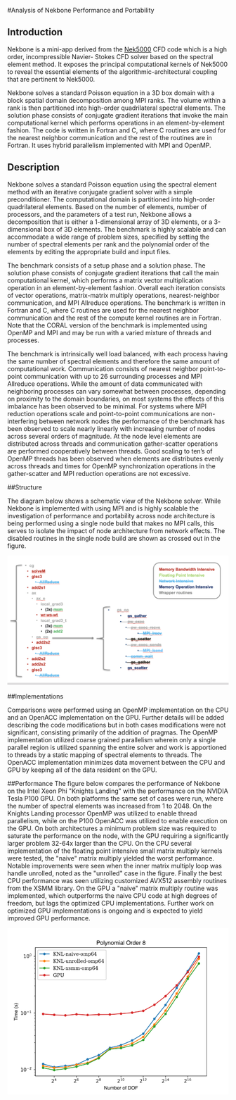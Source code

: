 #Analysis of Nekbone Performance and Portability

## Introduction
Nekbone is a mini-app derived from the [Nek5000](https://nek5000.mcs.anl.gov/) CFD code which is a high order, incompressible Navier- Stokes CFD solver based on the spectral element method. It exposes the principal computational kernels of Nek5000 to reveal the essential elements of the algorithmic-architectural coupling that are pertinent to Nek5000.

Nekbone solves a standard Poisson equation in a 3D box domain with a block spatial domain decomposition among MPI ranks. The volume within a rank is then partitioned into high-order quadrilateral spectral elements. The solution phase consists of conjugate gradient iterations that invoke the main computational kernel which performs operations in an element-by-element fashion. The code is written in Fortran and C, where C routines are used for the nearest neighbor communication and the rest of the routines are in Fortran. It uses hybrid parallelism implemented with MPI and OpenMP.

## Description

Nekbone solves a standard Poisson equation using the spectral element method with an iterative conjugate gradient solver with a simple preconditioner. The computational domain is partitioned into high-order quadrilateral elements. Based on the number of elements, number of processors, and the parameters of a test run, Nekbone allows a decomposition that is either a 1-dimensional array of 3D elements, or a 3-dimensional box of 3D elements. The benchmark is highly scalable and can accommodate a wide range of problem sizes, specified by setting the number of spectral elements per rank and the polynomial order of the elements by editing the appropriate build and input files.

The benchmark consists of a setup phase and a solution phase. The solution phase consists of conjugate gradient iterations that call the main computational kernel, which performs a matrix vector multiplication operation in an element-by-element fashion.  Overall each iteration consists of vector operations, matrix-matrix multiply operations, nearest-neighbor communication, and MPI Allreduce operations. The benchmark is written in Fortran and C, where C routines are used for the nearest neighbor communication and the rest of the compute kernel routines are in Fortran. Note that the CORAL version of the benchmark is implemented using OpenMP and MPI and may be run with a varied mixture of threads and processes.

The benchmark is intrinsically well load balanced, with each process having the same number of spectral elements and therefore the same amount of computational work.  Communication consists of nearest neighbor point-to-point communication with up to 26 surrounding processes and MPI Allreduce operations. While the amount of data communicated with neighboring processes can vary somewhat between processes, depending on proximity to the domain boundaries, on most systems the effects of this imbalance has been observed to be minimal. For systems where MPI reduction operations scale and point-to-point communications are non-interfering between network nodes the performance of the benchmark has been observed to scale nearly linearly with increasing number of nodes across several orders of magnitude. At the node level elements are distributed across threads and communication gather-scatter operations are performed cooperatively between threads. Good scaling to ten’s of OpenMP threads has been observed when elements are distributes evenly across threads and times for OpenMP synchronization operations in the gather-scatter and MPI reduction operations are not excessive.

##Structure

The diagram below shows a schematic view of the Nekbone solver. While Nekbone is implemented with using MPI and is highly scalable the investigation of performance and portability across node architecture is being performed using a single node build that makes no MPI calls, this serves to isolate the impact of node architecture from network effects. The disabled routines in the single node build are shown as crossed out in the figure.

![Nekbone Solver Schematic](nekbone-structure.png)


##Implementations

Comparisons were performed using an OpenMP implementation on the CPU and an OpenACC implementation on the GPU. Further details will be added describing the code modifications but in both cases modifications were not significant, consisting primarily of the addition of pragmas. The OpenMP implementation utilized coarse grained parallelism wherein only a single parallel region is utilized spanning the entire solver and work is apportioned to threads by a static mapping of spectral elements to threads. The OpenACC implementation minimizes data movement between the CPU and GPU by keeping all of the data resident on the GPU.

##Performance
The figure below compares the performance of Nekbone on the Intel Xeon Phi "Knights Landing" with the performance on the NVIDIA Tesla P100 GPU. On both platforms the same set of cases were run, where the number of spectral elements was increased from 1 to 2048. On the Knights Landing processor OpenMP was utilized to enable thread parallelism, while on the P100 OpenACC was utilized to enable execution on the GPU. On both architectures a minimum problem size was required to saturate the performance on the node, with the GPU requiring a significantly larger problem 32-64x larger than the CPU. On the CPU several implementation of the floating point intensive small matrix multiply kernels were tested, the "naive" matrix multiply yielded the worst performance. Notable improvements were seen when the inner matrix multiply loop was handle unrolled, noted as the "unrolled" case in the figure. Finally the best CPU performance was seen utilizing customized AVX512 assembly routines from the XSMM library. On the GPU a "naive" matrix multiply routine was implemented, which outperforms the naive CPU code at high degrees of freedom, but lags the optimized CPU implementations. Further work on optimized GPU implementations is ongoing and is expected to yield improved GPU performance.

![Nekbone Performance](nekbone-knl-p100.png)
